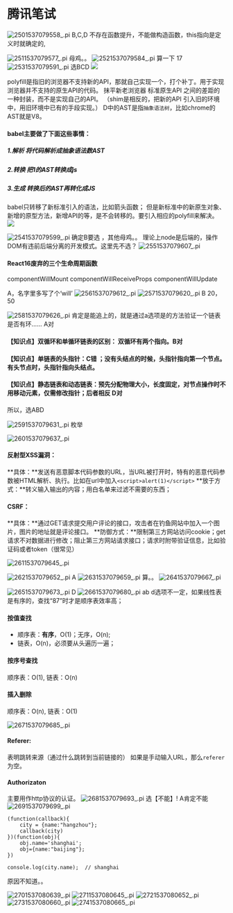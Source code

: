 # 腾讯笔试
![2501537079558_.pi](http://oypuj66a9.bkt.clouddn.com/2501537079558_.pic.jpg)
B,C,D 不存在函数提升，不能做构造函数，this指向是定义时就确定的,



![2511537079577_.pi](http://oypuj66a9.bkt.clouddn.com/2511537079577_.pic.jpg)
母鸡。。
![2521537079584_.pi](http://oypuj66a9.bkt.clouddn.com/2521537079584_.pic.jpg)
算一下 17
![2531537079591_.pi](http://oypuj66a9.bkt.clouddn.com/2531537079591_.pic.jpg)
选BCD
![](http://oypuj66a9.bkt.clouddn.com/15370839227236.jpg)

polyfill是指旧的浏览器不支持新的API，那就自己实现一个，打个补丁。用于实现浏览器并不支持的原生API的代码。
抹平新老浏览器 标准原生API 之间的差距的一种封装，而不是实现自己的API。
（shim是相反的，把新的API 引入旧的环境中，用旧环境中已有的手段实现。）
D中的AST是指`抽象语法树`，比如chrome的AST就是V8。

#### babel主要做了下面这些事情：
##### 1.解析  将代码解析成抽象语法数AST
##### 2.转换  把1的AST转换成js
##### 3.生成  转换后的AST再转化成JS
babel只转移了新标准引入的语法，比如箭头函数；
但是新标准中的新原生对象、新增的原型方法，新增API的等，是不会转移的。要引入相应的polyfill来解决。
![](http://oypuj66a9.bkt.clouddn.com/15370836019038.jpg)

![2541537079599_.pi](http://oypuj66a9.bkt.clouddn.com/2541537079599_.pic.jpg)
确定B要选 ，其他母鸡。。
理论上node是后端的，操作DOM有违前后端分离的开发模式。这里先不选？
![2551537079607_.pi](http://oypuj66a9.bkt.clouddn.com/2551537079607_.pic.jpg)
#### React16废弃的三个生命周期函数

componentWillMount
componentWillReceiveProps
componentWillUpdate

A，名字里多写了个‘will’
![2561537079612_.pi](http://oypuj66a9.bkt.clouddn.com/2561537079612_.pic.jpg)
![2571537079620_.pi](http://oypuj66a9.bkt.clouddn.com/2571537079620_.pic.jpg)
B 20，50

![2581537079626_.pi](http://oypuj66a9.bkt.clouddn.com/2581537079626_.pic.jpg)
肯定是能追上的，就是通过a选项是的方法验证一个链表是否有环…… A对
#### 【知识点】双循环和单循环链表的区别： 双循环有两个指向。B对
#### 【知识点】单链表的头指针：C错 ；没有头结点的时候，头指针指向第一个节点。有头节点时，头指针指向头结点。
#### 【知识点】静态链表和动态链表：预先分配物理大小，长度固定，对节点操作时不用移动元素，仅需修改指针；后者相反  D对
所以，选ABD

![2591537079631_.pi](http://oypuj66a9.bkt.clouddn.com/2591537079631_.pic.jpg)
枚举

![2601537079637_.pi](http://oypuj66a9.bkt.clouddn.com/2601537079637_.pic.jpg)
#### 反射型XSS漏洞：
**具体：**发送有恶意脚本代码参数的URL，当URL被打开时，特有的恶意代码参数被HTML解析、执行。比如在url中加入`<script>alert(1)</script>`
**放于方式：**转义输入输出的内容；用白名单来过滤不需要的东西；
#### CSRF：
**具体：**通过GET请求提交用户评论的接口，攻击者在钓鱼网站中加入一个图片，图片的地址就是评论接口。
**防御方式：**限制第三方网站访问cookie；get请求不对数据进行修改；阻止第三方网站请求接口；请求时附带验证信息，比如验证码或者token（很常见）

![2611537079645_.pi](http://oypuj66a9.bkt.clouddn.com/2611537079645_.pic.jpg)

![2621537079652_.pi](http://oypuj66a9.bkt.clouddn.com/2621537079652_.pic.jpg)
A
![2631537079659_.pi](http://oypuj66a9.bkt.clouddn.com/2631537079659_.pic.jpg)
算。。
![2641537079667_.pi](http://oypuj66a9.bkt.clouddn.com/2641537079667_.pic.jpg)

![2651537079673_.pi](http://oypuj66a9.bkt.clouddn.com/2651537079673_.pic.jpg)
D
![2661537079680_.pi](http://oypuj66a9.bkt.clouddn.com/2661537079680_.pic.jpg)
ab
d选项不一定，如果线性表是有序的，查找“87”时才是顺序表效率高；
####  按值查找
* 顺序表：**有序**，O(1)；无序，O(n);
* 链表，O(n)，必须要从头遍历一遍；

#### 按序号查找
顺序表：O(1),
链表：O(n)
#### 插入删除
顺序表：O(n),
链表：O(1)


![2671537079685_.pi](http://oypuj66a9.bkt.clouddn.com/2671537079685_.pic.jpg)
#### Referer:
表明跳转来源（通过什么跳转到当前链接的）
如果是手动输入URL，那么`referer`为空。
#### Authorizaton
主要用作http协议的认证。
![2681537079693_.pi](http://oypuj66a9.bkt.clouddn.com/2681537079693_.pic.jpg)
选【不能】!
A肯定不能
![2691537079699_.pi](http://oypuj66a9.bkt.clouddn.com/2691537079699_.pic.jpg)

```
(function(callback){
    city = {name:"hangzhou"};
    callback(city)
})(function(obj){
    obj.name='shanghai';
    obj={name:"baijing"};
})

console.log(city.name);  // shanghai
```
原因不知道。。

![2701537080639_.pi](http://oypuj66a9.bkt.clouddn.com/2701537080639_.pic.jpg)
![2711537080645_.pi](http://oypuj66a9.bkt.clouddn.com/2711537080645_.pic.jpg)
![2721537080652_.pi](http://oypuj66a9.bkt.clouddn.com/2721537080652_.pic.jpg)
![2731537080660_.pi](http://oypuj66a9.bkt.clouddn.com/2731537080660_.pic.jpg)
![2741537080665_.pi](http://oypuj66a9.bkt.clouddn.com/2741537080665_.pic.jpg)
